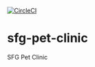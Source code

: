 [![CircleCI](https://circleci.com/gh/MiPatrik/sfg-pet-clinic/tree/master.svg?style=svg)](https://circleci.com/gh/MiPatrik/sfg-pet-clinic/tree/master)

# sfg-pet-clinic
SFG Pet Clinic
